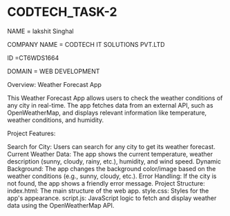 # CODTECH_TASK-2

NAME = lakshit Singhal

COMPANY NAME = CODTECH IT SOLUTIONS PVT.LTD

ID =CT6WDS1664

DOMAIN = WEB DEVELOPMENT

Overview: Weather Forecast App


This Weather Forecast App allows users to check the weather conditions of any city in real-time. The app fetches data from an external API, such as OpenWeatherMap, and displays relevant information like temperature, weather conditions, and humidity.

Project Features:

Search for City: Users can search for any city to get its weather forecast.
Current Weather Data: The app shows the current temperature, weather description (sunny, cloudy, rainy, etc.), humidity, and wind speed.
Dynamic Background: The app changes the background color/image based on the weather conditions (e.g., sunny, cloudy, etc.).
Error Handling: If the city is not found, the app shows a friendly error message.
Project Structure:
index.html: The main structure of the web app.
style.css: Styles for the app's appearance.
script.js: JavaScript logic to fetch and display weather data using the OpenWeatherMap API.
